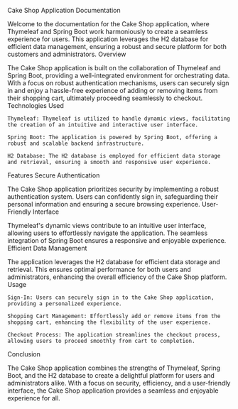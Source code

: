 Cake Shop Application Documentation

Welcome to the documentation for the Cake Shop application, where Thymeleaf and Spring Boot work harmoniously to create a seamless experience for users. This application leverages the H2 database for efficient data management, ensuring a robust and secure platform for both customers and administrators.
Overview

The Cake Shop application is built on the collaboration of Thymeleaf and Spring Boot, providing a well-integrated environment for orchestrating data. With a focus on robust authentication mechanisms, users can securely sign in and enjoy a hassle-free experience of adding or removing items from their shopping cart, ultimately proceeding seamlessly to checkout.
Technologies Used

    Thymeleaf: Thymeleaf is utilized to handle dynamic views, facilitating the creation of an intuitive and interactive user interface.

    Spring Boot: The application is powered by Spring Boot, offering a robust and scalable backend infrastructure.

    H2 Database: The H2 database is employed for efficient data storage and retrieval, ensuring a smooth and responsive user experience.

Features
Secure Authentication

The Cake Shop application prioritizes security by implementing a robust authentication system. Users can confidently sign in, safeguarding their personal information and ensuring a secure browsing experience.
User-Friendly Interface

Thymeleaf's dynamic views contribute to an intuitive user interface, allowing users to effortlessly navigate the application. The seamless integration of Spring Boot ensures a responsive and enjoyable experience.
Efficient Data Management

The application leverages the H2 database for efficient data storage and retrieval. This ensures optimal performance for both users and administrators, enhancing the overall efficiency of the Cake Shop platform.
Usage

    Sign-In: Users can securely sign in to the Cake Shop application, providing a personalized experience.

    Shopping Cart Management: Effortlessly add or remove items from the shopping cart, enhancing the flexibility of the user experience.

    Checkout Process: The application streamlines the checkout process, allowing users to proceed smoothly from cart to completion.

Conclusion

The Cake Shop application combines the strengths of Thymeleaf, Spring Boot, and the H2 database to create a delightful platform for users and administrators alike. With a focus on security, efficiency, and a user-friendly interface, the Cake Shop application provides a seamless and enjoyable experience for all.
